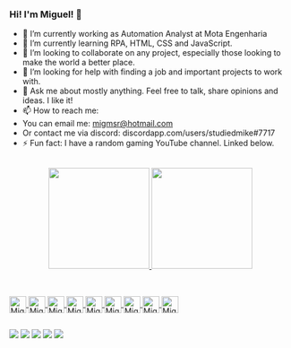 ### Hi! I'm Miguel! 👋

- 🔭 I’m currently working as Automation Analyst at Mota Engenharia
- 🌱 I’m currently learning RPA, HTML, CSS and JavaScript.
- 👯 I’m looking to collaborate on any project, especially those looking to make the world a better place.
- 🤔 I’m looking for help with finding a job and important projects to work with.
- 💬 Ask me about mostly anything. Feel free to talk, share opinions and ideas. I like it!
- 📫 How to reach me:
- You can email me: migmsr@hotmail.com
- Or contact me via discord: discordapp.com/users/studiedmike#7717
- ⚡ Fun fact: I have a random gaming YouTube channel. Linked below.

##

<div align="center">
  <a href="https://github.com/migmsr">
  <img height="180em" src="https://github-readme-stats.vercel.app/api?username=migmsr&show_icons=true&theme=cobalt&include_all_commits=true&count_private=true&hide_rank=true"/>
  <img height="180em" src="https://github-readme-stats.vercel.app/api/top-langs/?username=migmsr&layout=compact&langs_count=7&theme=cobalt"/>
</div>

##

<div style="display: inline_block"><br>
  <img align="center" alt="Miguel-Js" height="30" src="https://img.shields.io/badge/JavaScript-F7DF1E?style=for-the-badge&logo=javascript&logoColor=black">
  <img align="center" alt="Miguel-HTML" height="30" src="https://img.shields.io/badge/HTML-239120?style=for-the-badge&logo=html5&logoColor=white">
  <img align="center" alt="Miguel-CSS" height="30" src="https://img.shields.io/badge/CSS-239120?&style=for-the-badge&logo=css3&logoColor=white">
  <img align="center" alt="Miguel-Python" height="30" src="https://img.shields.io/badge/Python-14354C?style=for-the-badge&logo=python&logoColor=white">
  <img align="center" alt="Miguel-Unity" height="30" src="https://img.shields.io/badge/Unity-100000?style=for-the-badge&logo=unity&logoColor=white">
  <img align="center" alt="Miguel-Csharp" height="30" src="https://img.shields.io/badge/C%23-239120?style=for-the-badge&logo=c-sharp&logoColor=white">
  <img align="center" alt="Miguel-c" height="30" src="https://img.shields.io/badge/C-00599C?style=for-the-badge&logo=c&logoColor=white">
  <img align="center" alt="Miguel-cpp" height="30" src="https://img.shields.io/badge/C%2B%2B-00599C?style=for-the-badge&logo=c%2B%2B&logoColor=white">
  <img align="center" alt="Miguel-Java" height="30" src="https://img.shields.io/badge/Java-ED8B00?style=for-the-badge&logo=java&logoColor=white">
</div>

##

<div>
  <a href="https://www.youtube.com/channel/UCUsxio7xOJ4tvKF0o-An_Zg" target="_blank"><img src="https://img.shields.io/badge/YouTube-FF0000?style=for-the-badge&logo=youtube&logoColor=white" target="_blank"></a>
  <a href="https://instagram.com/miguel.msribeiro" target="_blank"><img src="https://img.shields.io/badge/-Instagram-%23E4405F?style=for-the-badge&logo=instagram&logoColor=white" target="_blank"></a>
 <a href="https://discordapp.com/users/studiedmike#7717" target="_blank"><img src="https://img.shields.io/badge/Discord-7289DA?style=for-the-badge&logo=discord&logoColor=white" target="_blank"></a> 
  <a href = "mailto:migmsr@hotmail.com"><img src="https://img.shields.io/badge/-Gmail-%23333?style=for-the-badge&logo=gmail&logoColor=white" target="_blank"></a>
  <a href="https://www.linkedin.com/in/miguel-ribeiro-7a4a9687/" target="_blank"><img src="https://img.shields.io/badge/-LinkedIn-%230077B5?style=for-the-badge&logo=linkedin&logoColor=white" target="_blank"></a> 
</div>
 
##
